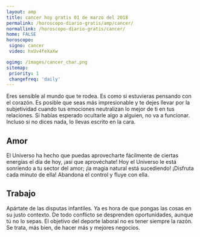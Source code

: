 ```yaml
---
layout: amp
title: cancer hoy gratis 01 de marzo del 2018 
permalink: /horoscopo-diario-gratis/amp/cancer/
normallink: /horoscopo-diario-gratis/cancer/
home: FALSE
horoscopo:
 signo: cancer
 video: hxUv4feXaXw

ogimg: /images/cancer_char.png
sitemap:
 priority: 1
 changefreq: 'daily'
---
```



Eres sensible al mundo que te rodea. Es como si estuvieras pensando con el corazón. Es posible que seas más impresionable y te dejes llevar por la subjetividad cuando tus emociones neutralizan lo mejor de ti en tus relaciones. Si habías esperado ocultarle algo a alguien, no va a funcionar. Incluso si no dices nada, lo llevas escrito en la cara.

## Amor

El Universo ha hecho que puedas aprovecharte fácilmente de ciertas energías el día de hoy, ¡así que aprovéchate! Hoy el Universo le está sonriendo a tu sector del amor; ¡la magia natural está sucediendo! ¡Disfruta cada minuto de ella! Abandona el control y fluye con ella.

## Trabajo

Apártate de las disputas infantiles. Ya es hora de que pongas las cosas en su justo contexto. De todo conflicto se desprenden oportunidades, aunque tú no lo sepas. El objetivo del deporte laboral no es tener siempre la razón. Se trata, más bien, de hacer más y mejores negocios.